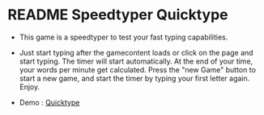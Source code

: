 
# README Speedtyper Quicktype

- This game is a speedtyper to test your fast typing capabilities.
- Just start typing after the gamecontent loads or click on the page and start typing. 
    The timer will start automatically. At the end of your time, your words per minute get
    calculated. Press the "new Game" button to start a new game, and start the timer by typing your
    first letter again. Enjoy.

- Demo : [Quicktype](https://shabcode.github.io/speed-typer/)